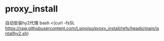 # proxy_install
自动安装hy2代理
bash <(curl -fsSL https://raw.githubusercontent.com/Lsmoisu/proxy_install/refs/heads/main/isntallhy2.sh)
